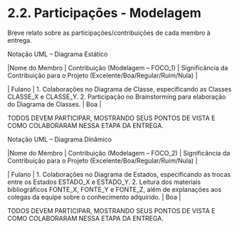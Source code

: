 # 2.2. Participações - Modelagem

Breve relato sobre as participações/contribuições de cada membro à entrega.

Notação UML – Diagrama Estático

|Nome do Membro | Contribuição (Modelagem – FOCO_1) | Significância da Contribuição para o Projeto (Excelente/Boa/Regular/Ruim/Nula) |

| Fulano | 1. Colaborações no Diagrama de Classe, especificando as Classes CLASSE_X e CLASSE_Y. 2. Participação no Brainstorming para elaboração do Diagrama de Classes. |	Boa |

TODOS DEVEM PARTICIPAR, MOSTRANDO SEUS PONTOS DE VISTA E COMO COLABORARAM NESSA ETAPA DA ENTREGA.


Notação UML – Diagrama Dinâmico

|Nome do Membro | Contribuição (Modelagem – FOCO_2) | Significância da Contribuição para o Projeto (Excelente/Boa/Regular/Ruim/Nula) |

| Fulano | 1. Colaborações no Diagrama de Estados, especificando as trocas entre os Estados ESTADO_X e ESTADO_Y. 2. Leitura dos materiais bibliográficos FONTE_X, FONTE_Y e FONTE_Z, além de explanações aos colegas da equipe sobre o conhecimento adquirido. | Boa |

TODOS DEVEM PARTICIPAR, MOSTRANDO SEUS PONTOS DE VISTA E COMO COLABORARAM NESSA ETAPA DA ENTREGA.
